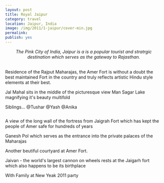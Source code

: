 ```yaml
---
layout: post
title: Royal Jaipur
category: travel
location: Jaipur, India
image: /img/2011/1-jaipur/cover-min.jpg 
permalink: 
publish: yes
---
```

<!-- http://compressjpeg.com -->
<!-- http://compressimage.toolur.com/ 1024, 400-->
<center>
<i>
The Pink City of India, Jaipur is a is a popular tourist and stratrgic destination which serves as the gateway to Rajasthan.
</i>
</center>
<br>
<p class="center"><img src="{{site.baseurl}}/img/2011/1-jaipur/cover.jpg" alt="">Residence of the Rajput Maharajas, the Amer Fort is without a doubt the best maintained Fort in the country and truly reflects artistic Hindu style elements at their best.</p>

<p class="center"><img src="{{site.baseurl}}/img/2011/1-jaipur/1.jpg" alt="">Jal Mahal sits in the middle of the picturesque view Man Sagar Lake magnifying it's beauty multifold</p>

<p class="center"><img src="{{site.baseurl}}/img/2011/1-jaipur/2.jpg" alt="">Siblings... @Tushar @Yash @Anika</p>

<p class="center"><img src="{{site.baseurl}}/img/2011/1-jaipur/3.jpg" alt="">
</p>

<p class="center"><img src="{{site.baseurl}}/img/2011/1-jaipur/4.jpg" alt="">A view of the long wall of the fortress from Jaigrah Fort which has kept the people of Amer safe for hundreds of years</p>

<p class="center"><img src="{{site.baseurl}}/img/2011/1-jaipur/5.jpg" alt="">Ganesh Pol which serves as the entrance into the private palaces of the Maharajas</p>

<!-- <p class="center"><img src="{{site.baseurl}}/img/2011/1-jaipur/6.jpg" alt="">... which is filled up with live butterflies</p> -->
<p class="center"><img src="{{site.baseurl}}/img/2011/1-jaipur/8.jpg" alt="">Another beutiful courtyard at Amer Fort.</p>

<p class="center"><img src="{{site.baseurl}}/img/2011/1-jaipur/7.jpg" alt="">Jaivan - the world's largest cannon on wheels rests at the Jaigarh fort which also happens to be its birthplace</p>


<p class="center"><img src="{{site.baseurl}}/img/2011/1-jaipur/9.jpg" alt="">With Family at New Yeak 2011 party</p>
